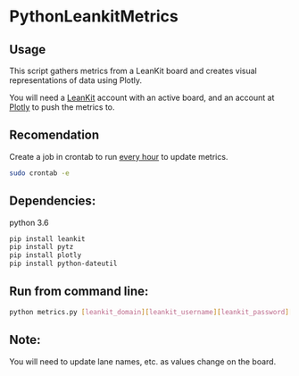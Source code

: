 # PythonLeankitMetrics

## Usage
This script gathers metrics from a LeanKit board and creates visual representations of data using Plotly.  

You will need a [LeanKit](https://leankit.com/) account with an active board, and an account at [Plotly](https://plot.ly/)
to push the metrics to.

## Recomendation
Create a job in crontab to run [every hour](https://crontab.guru/every-1-hour) to update metrics.

```bash
sudo crontab -e
```

## Dependencies:  
python 3.6  
```bash
pip install leankit  
pip install pytz  
pip install plotly   
pip install python-dateutil
```
## Run from command line: 
```bash
python metrics.py [leankit_domain][leankit_username][leankit_password][plotly_username][plotly_api_key]
```

## Note:
You will need to update lane names, etc. as values change on the board.

